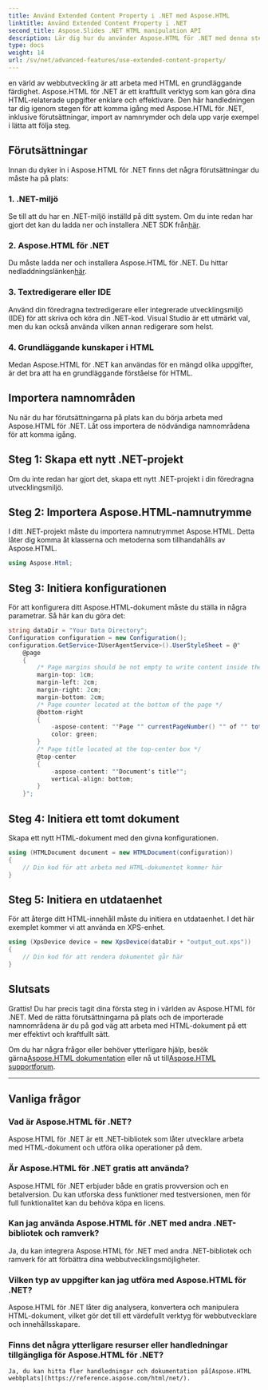 ```yaml
---
title: Använd Extended Content Property i .NET med Aspose.HTML
linktitle: Använd Extended Content Property i .NET
second_title: Aspose.Slides .NET HTML manipulation API
description: Lär dig hur du använder Aspose.HTML för .NET med denna steg-för-steg-guide. Förbättra dina HTML-kunskaper och effektivisera dina webbutvecklingsprojekt.
type: docs
weight: 14
url: /sv/net/advanced-features/use-extended-content-property/
---
```


en värld av webbutveckling är att arbeta med HTML en grundläggande färdighet. Aspose.HTML för .NET är ett kraftfullt verktyg som kan göra dina HTML-relaterade uppgifter enklare och effektivare. Den här handledningen tar dig igenom stegen för att komma igång med Aspose.HTML för .NET, inklusive förutsättningar, import av namnrymder och dela upp varje exempel i lätta att följa steg.

## Förutsättningar

Innan du dyker in i Aspose.HTML för .NET finns det några förutsättningar du måste ha på plats:

### 1. .NET-miljö

 Se till att du har en .NET-miljö inställd på ditt system. Om du inte redan har gjort det kan du ladda ner och installera .NET SDK från[här](https://releases.aspose.com/html/net/).

### 2. Aspose.HTML för .NET

 Du måste ladda ner och installera Aspose.HTML för .NET. Du hittar nedladdningslänken[här](https://releases.aspose.com/html/net/).

### 3. Textredigerare eller IDE

Använd din föredragna textredigerare eller integrerade utvecklingsmiljö (IDE) för att skriva och köra din .NET-kod. Visual Studio är ett utmärkt val, men du kan också använda vilken annan redigerare som helst.

### 4. Grundläggande kunskaper i HTML

Medan Aspose.HTML för .NET kan användas för en mängd olika uppgifter, är det bra att ha en grundläggande förståelse för HTML.

## Importera namnområden

Nu när du har förutsättningarna på plats kan du börja arbeta med Aspose.HTML för .NET. Låt oss importera de nödvändiga namnområdena för att komma igång.

## Steg 1: Skapa ett nytt .NET-projekt

Om du inte redan har gjort det, skapa ett nytt .NET-projekt i din föredragna utvecklingsmiljö.

## Steg 2: Importera Aspose.HTML-namnutrymme

I ditt .NET-projekt måste du importera namnutrymmet Aspose.HTML. Detta låter dig komma åt klasserna och metoderna som tillhandahålls av Aspose.HTML.

```csharp
using Aspose.Html;
```

## Steg 3: Initiera konfigurationen

För att konfigurera ditt Aspose.HTML-dokument måste du ställa in några parametrar. Så här kan du göra det:

```csharp
string dataDir = "Your Data Directory";
Configuration configuration = new Configuration();
configuration.GetService<IUserAgentService>().UserStyleSheet = @"
    @page 
    {
        /* Page margins should be not empty to write content inside the margin-boxes */
        margin-top: 1cm;
        margin-left: 2cm;
        margin-right: 2cm;
        margin-bottom: 2cm;
        /* Page counter located at the bottom of the page */
        @bottom-right
        {
            -aspose-content: ""Page "" currentPageNumber() "" of "" totalPagesNumber();
            color: green;
        }
        /* Page title located at the top-center box */
        @top-center
        {
            -aspose-content: ""Document's title"";
            vertical-align: bottom;
        }    
    }";
```

## Steg 4: Initiera ett tomt dokument

Skapa ett nytt HTML-dokument med den givna konfigurationen.

```csharp
using (HTMLDocument document = new HTMLDocument(configuration))
{
    // Din kod för att arbeta med HTML-dokumentet kommer här
}
```

## Steg 5: Initiera en utdataenhet

För att återge ditt HTML-innehåll måste du initiera en utdataenhet. I det här exemplet kommer vi att använda en XPS-enhet.

```csharp
using (XpsDevice device = new XpsDevice(dataDir + "output_out.xps"))
{
    // Din kod för att rendera dokumentet går här
}
```

## Slutsats

Grattis! Du har precis tagit dina första steg in i världen av Aspose.HTML för .NET. Med de rätta förutsättningarna på plats och de importerade namnområdena är du på god väg att arbeta med HTML-dokument på ett mer effektivt och kraftfullt sätt.

 Om du har några frågor eller behöver ytterligare hjälp, besök gärna[Aspose.HTML dokumentation](https://reference.aspose.com/html/net/) eller nå ut till[Aspose.HTML supportforum](https://forum.aspose.com/).

---

## Vanliga frågor

### Vad är Aspose.HTML för .NET?
   Aspose.HTML för .NET är ett .NET-bibliotek som låter utvecklare arbeta med HTML-dokument och utföra olika operationer på dem.

### Är Aspose.HTML för .NET gratis att använda?
   Aspose.HTML för .NET erbjuder både en gratis provversion och en betalversion. Du kan utforska dess funktioner med testversionen, men för full funktionalitet kan du behöva köpa en licens.

### Kan jag använda Aspose.HTML för .NET med andra .NET-bibliotek och ramverk?
   Ja, du kan integrera Aspose.HTML för .NET med andra .NET-bibliotek och ramverk för att förbättra dina webbutvecklingsmöjligheter.

### Vilken typ av uppgifter kan jag utföra med Aspose.HTML för .NET?
   Aspose.HTML för .NET låter dig analysera, konvertera och manipulera HTML-dokument, vilket gör det till ett värdefullt verktyg för webbutvecklare och innehållsskapare.

### Finns det några ytterligare resurser eller handledningar tillgängliga för Aspose.HTML för .NET?
    Ja, du kan hitta fler handledningar och dokumentation på[Aspose.HTML webbplats](https://reference.aspose.com/html/net/).

